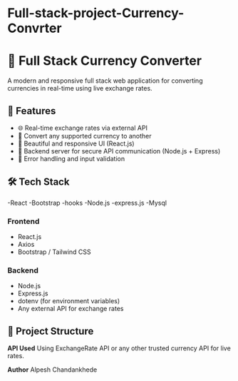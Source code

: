 # Full-stack-project-Currency-Convrter
# 💱 Full Stack Currency Converter

A modern and responsive full stack web application for converting currencies in real-time using live exchange rates.

## 🚀 Features

- 🌐 Real-time exchange rates via external API
- 🔄 Convert any supported currency to another
- 🎨 Beautiful and responsive UI (React.js)
- 🧠 Backend server for secure API communication (Node.js + Express)
- 🧪 Error handling and input validation

## 🛠️ Tech Stack
-React
-Bootstrap
-hooks
-Node.js
-express.js
-Mysql

### Frontend
- React.js
- Axios
- Bootstrap / Tailwind CSS

### Backend
- Node.js
- Express.js
- dotenv (for environment variables)
- Any external API for exchange rates 

## 📁 Project Structure

**API Used**
Using ExchangeRate API or any other trusted currency API for live rates.

**Author**
Alpesh Chandankhede
